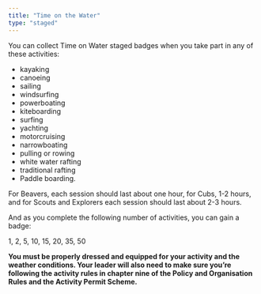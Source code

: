 ```yaml
---
title: "Time on the Water"
type: "staged"
---
```


You can collect Time on Water staged badges when you take part in any of these activities:

* kayaking
* canoeing
* sailing
* windsurfing
* powerboating
* kiteboarding
* surfing
* yachting
* motorcruising
* narrowboating
* pulling or rowing
* white water rafting
* traditional rafting
* Paddle boarding.

For Beavers, each session should last about one hour, for Cubs, 1-2 hours, and for Scouts and Explorers each session should last about 2-3 hours.

And as you complete the following number of activities, you can gain a badge:

1, 2, 5, 10, 15, 20, 35, 50

**You must be properly dressed and equipped for your activity and the weather conditions. Your leader will also need to make sure you’re following the activity rules in chapter nine of the Policy and Organisation Rules and the Activity Permit Scheme.**